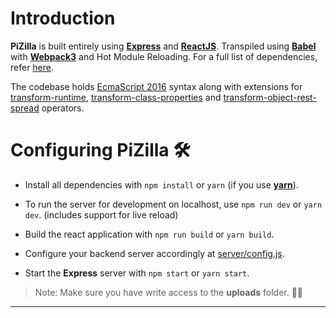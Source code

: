 
# Introduction

**PiZilla** is built entirely using **[Express][express]** and
**[ReactJS][react]**. Transpiled using **[Babel][babel]** with
**[Webpack3][webpack]** and Hot Module Reloading.
For a full list of dependencies, refer [here](/package.json).

The codebase holds [EcmaScript 2016][es7] syntax along with extensions for
[transform-runtime][tr], [transform-class-properties][tcp]
and [transform-object-rest-spread][tors] operators.

# Configuring PiZilla 🛠

- Install all dependencies with `npm install` or `yarn` (if you use
  **[yarn][yarn]**).
- To run the server for development on localhost, use `npm run dev` or `yarn dev`.
  (includes support for live reload)
- Build the react application with `npm run build` or `yarn build`.
- Configure your backend server accordingly at [server/config.js](/server/config.js).


- Start the **Express** server with `npm start` or `yarn start`.

> Note: Make sure you have write access to the **uploads** folder. 👍🏻

***


[nitdgpos]: https://github.com/NIT-dgp
[express]: https://expressjs.com
[react]: https://facebook.github.io/react
[babel]: https://babeljs.io
[webpack]: https://webpack.js.org/concepts/
[es7]: https://www.ecma-international.org/ecma-262/7.0/
[tr]: https://babeljs.io/docs/plugins/transform-runtime/
[tcp]: https://babeljs.io/docs/plugins/transform-class-properties/
[tors]: https://babeljs.io/docs/plugins/transform-object-rest-spread/
[node]: https://npmjs.org
[yarn]: https://yarnpkg.com
